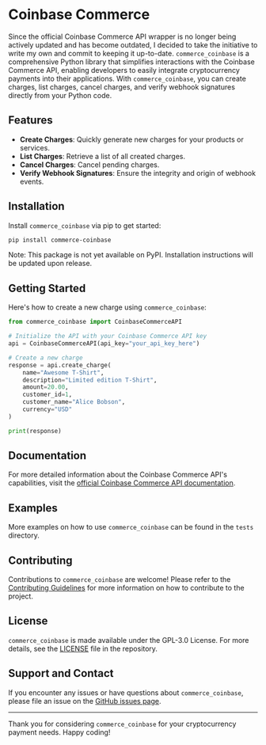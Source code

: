# Coinbase Commerce

Since the official Coinbase Commerce API wrapper is no longer being actively updated and has become outdated, I decided to take the initiative to write my own and commit to keeping it up-to-date. `commerce_coinbase` is a comprehensive Python library that simplifies interactions with the Coinbase Commerce API, enabling developers to easily integrate cryptocurrency payments into their applications. With `commerce_coinbase`, you can create charges, list charges, cancel charges, and verify webhook signatures directly from your Python code.

## Features

- **Create Charges**: Quickly generate new charges for your products or services.
- **List Charges**: Retrieve a list of all created charges.
- **Cancel Charges**: Cancel pending charges.
- **Verify Webhook Signatures**: Ensure the integrity and origin of webhook events.

## Installation

Install `commerce_coinbase` via pip to get started:

```bash
pip install commerce-coinbase
```

Note: This package is not yet available on PyPI. Installation instructions will be updated upon release.

## Getting Started

Here's how to create a new charge using `commerce_coinbase`:

```python
from commerce_coinbase import CoinbaseCommerceAPI

# Initialize the API with your Coinbase Commerce API key
api = CoinbaseCommerceAPI(api_key="your_api_key_here")

# Create a new charge
response = api.create_charge(
    name="Awesome T-Shirt",
    description="Limited edition T-Shirt",
    amount=20.00,
    customer_id=1,
    customer_name="Alice Bobson",
    currency="USD"
)

print(response)
```

## Documentation

For more detailed information about the Coinbase Commerce API's capabilities, visit the [official Coinbase Commerce API documentation](https://commerce.coinbase.com/docs/api/).

## Examples

More examples on how to use `commerce_coinbase` can be found in the `tests` directory.

## Contributing

Contributions to `commerce_coinbase` are welcome! Please refer to the [Contributing Guidelines](CONTRIBUTING.md) for more information on how to contribute to the project.

## License

`commerce_coinbase` is made available under the GPL-3.0 License. For more details, see the [LICENSE](LICENSE) file in the repository.

## Support and Contact

If you encounter any issues or have questions about `commerce_coinbase`, please file an issue on the [GitHub issues page](https://github.com/maxiedev/Coinbase-Commerce/issues).

---

Thank you for considering `commerce_coinbase` for your cryptocurrency payment needs. Happy coding!
